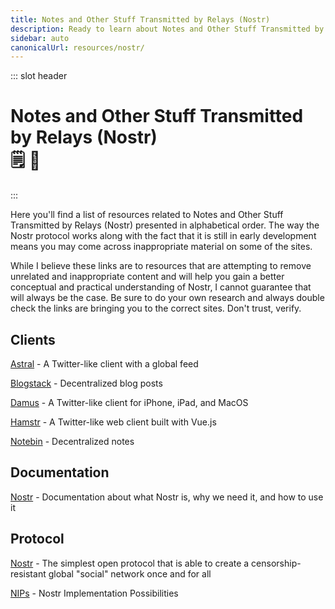 ```yaml
---
title: Notes and Other Stuff Transmitted by Relays (Nostr)
description: Ready to learn about Notes and Other Stuff Transmitted by Relays (Nostr)? These resources will explain what Nostr is, why it's important, and provide you with some useful applications! 🗒️🐒
sidebar: auto
canonicalUrl: resources/nostr/
---
```


::: slot header

# Notes and Other Stuff Transmitted by Relays (Nostr) <div class="emoji-wrap">🗒️ 🐒</div>

:::

Here you'll find a list of resources related to Notes and Other Stuff Transmitted by Relays (Nostr) presented in alphabetical order. The way the Nostr protocol works along with the fact that it is still in early development means you may come across inappropriate material on some of the sites.

While I believe these links are to resources that are attempting to remove unrelated and inappropriate content and will help you gain a better conceptual and practical understanding of Nostr, I cannot guarantee that will always be the case. Be sure to do your own research and always double check the links are bringing you to the correct sites. Don't trust, verify.

<div class="resource-card">

## Clients

[Astral](https://astral.ninja/) - A Twitter-like client with a global feed

[Blogstack](https://blogstack.io/) - Decentralized blog posts

[Damus](https://github.com/damus-io/damus) - A Twitter-like client for iPhone, iPad, and MacOS

[Hamstr](https://hamstr.to/home) - A Twitter-like web client built with Vue.js

[Notebin](https://notebin.org/) - Decentralized notes

</div>

<div class="resource-card">

## Documentation

[Nostr](https://nostr.com/) - Documentation about what Nostr is, why we need it, and how to use it

</div>

<div class="resource-card">

## Protocol

[Nostr](https://github.com/nostr-protocol/nostr) - The simplest open protocol that is able to create a censorship-resistant global "social" network once and for all

[NIPs](https://github.com/nostr-protocol/nips) - Nostr Implementation Possibilities

</div>

<style lang="stylus" scoped>
h1
  padding-bottom: 5rem

h2
  color: $accentColor
  margin: -2.125rem 0 1.875rem
  padding-top: 4.6rem

.resource-card
  border: 0.125rem solid $darkBorderColor
  box-shadow: 0 0.5rem 1rem 0 $darkBorderColor
  transition: 0.2s
  border-radius: 1.875rem
  background-image: radial-gradient(circle at center center, $backgroundColorThree, $backgroundColor)

.resource-card:nth-child(n+2)
  margin-top: 3.5rem

.resource-card:hover
  box-shadow: 0.125rem 0.5rem 1rem 0.125rem $darkBoxShadowColor

@media (max-width: 54.6875rem)
  p
    text-align: center

@media (max-width: 26.3125rem)
  .resource-card
    padding: 0 1rem

@media (min-width: 26.375rem)
  .resource-card
    padding: 0 2rem
</style>

